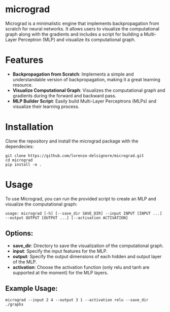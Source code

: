 # micrograd

Micrograd is a minimalistic engine that implements backpropagation from scratch for neural networks. It allows users to visualize the computational graph along with the gradients and includes a script for building a Multi-Layer Perceptron (MLP) and visualize its computational graph.

# Features
- **Backpropagation from Scratch**: Implements a simple and understandable version of backpropagation, making it a great learning resource.
- **Visualize Computational Graph**: Visualizes the computational graph and gradients during the forward and backward pass.
- **MLP Builder Script**: Easily build Multi-Layer Perceptrons (MLPs) and visualize their learning process.
# Installation
Clone the repository and install the micrograd package with the dependecies:
```
git clone https://github.com/lorenzo-delsignore/micrograd.git
cd micrograd
pip install -e .
```
# Usage
To use Micrograd, you can run the provided script to create an MLP and visualize the computational graph:
```
usage: micrograd [-h] [--save_dir SAVE_DIR] --input INPUT [INPUT ...] --output OUTPUT [OUTPUT ...] [--activation ACTIVATION]
```
## Options:
- **save_dir**: Directory to save the visualization of the computational graph.
- **input**: Specify the input features for the MLP.
- **output**: Specify the output dimensions of each hidden and output layer of the MLP.
- **activation**: Choose the activation function (only relu and tanh are supported at the moment) for the MLP layers.

## Example Usage:
```
micrograd --input 2 4 --output 3 1 --activation relu --save_dir ./graphs
```
